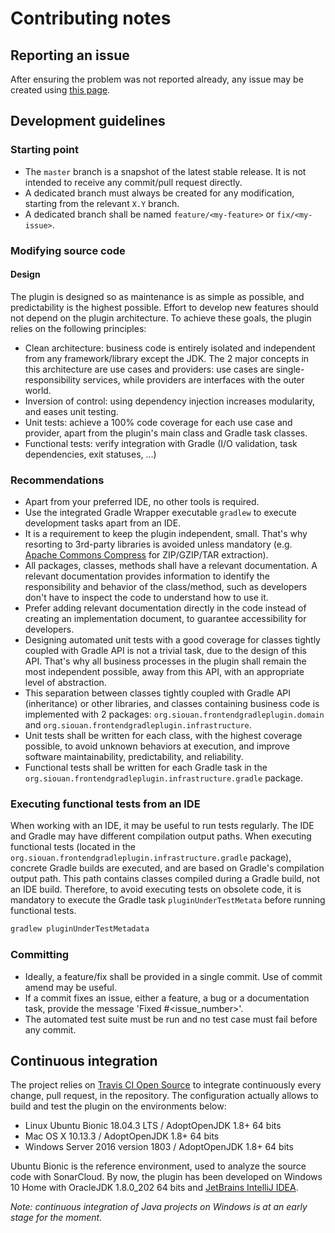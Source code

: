 # Contributing notes

## Reporting an issue

After ensuring the problem was not reported already, any issue may be created using [this page][issues].

## Development guidelines

### Starting point

- The `master` branch is a snapshot of the latest stable release. It is not intended to receive any commit/pull request
directly.
- A dedicated branch must always be created for any modification, starting from the relevant `X.Y` branch.
- A dedicated branch shall be named `feature/<my-feature>` or `fix/<my-issue>`.

### Modifying source code

#### Design

The plugin is designed so as maintenance is as simple as possible, and predictability is the highest possible. Effort to
develop new features should not depend on the plugin architecture. To achieve these goals, the plugin relies on the
following principles:
- Clean architecture: business code is entirely isolated and independent from any framework/library except the JDK.
The 2 major concepts in this architecture are use cases and providers: use cases are single-responsibility services,
while providers are interfaces with the outer world.
- Inversion of control: using dependency injection increases modularity, and eases unit testing.
- Unit tests: achieve a 100% code coverage for each use case and provider, apart from the plugin's main class and Gradle
task classes.
- Functional tests: verify integration with Gradle (I/O validation, task dependencies, exit statuses, ...)

### Recommendations

- Apart from your preferred IDE, no other tools is required.
- Use the integrated Gradle Wrapper executable `gradlew` to execute development tasks apart from an IDE.
- It is a requirement to keep the plugin independent, small. That's why resorting to 3rd-party libraries is avoided
unless mandatory (e.g. [Apache Commons Compress][apache-commons-compress] for ZIP/GZIP/TAR extraction).
- All packages, classes, methods shall have a relevant documentation. A relevant documentation provides information to
identify the responsibility and behavior of the class/method, such as developers don't have to inspect the code to
understand how to use it.
- Prefer adding relevant documentation directly in the code instead of creating an implementation document, to guarantee
accessibility for developers.
- Designing automated unit tests with a good coverage for classes tightly coupled with Gradle API is not a
trivial task, due to the design of this API. That's why all business processes in the plugin shall remain the most
independent possible, away from this API, with an appropriate level of abstraction.
- This separation between classes tightly coupled with Gradle API (inheritance) or other libraries, and classes
containing business code is implemented with 2 packages: `org.siouan.frontendgradleplugin.domain` and
`org.siouan.frontendgradleplugin.infrastructure`. 
- Unit tests shall be written for each class, with the highest coverage possible, to avoid unknown behaviors at
execution, and improve software maintainability, predictability, and reliability.
- Functional tests shall be written for each Gradle task in the `org.siouan.frontendgradleplugin.infrastructure.gradle`
package.

### Executing functional tests from an IDE

When working with an IDE, it may be useful to run tests regularly. The IDE and Gradle may have different compilation
output paths. When executing functional tests (located in the `org.siouan.frontendgradleplugin.infrastructure.gradle`
package), concrete Gradle builds are executed, and are based on Gradle's compilation output path. This path contains
classes compiled during a Gradle build, not an IDE build. Therefore, to avoid executing tests on obsolete code, it is
mandatory to execute the Gradle task `pluginUnderTestMetata` before running functional tests.

```sh
gradlew pluginUnderTestMetadata

```

### Committing

- Ideally, a feature/fix shall be provided in a single commit. Use of commit amend may be useful.
- If a commit fixes an issue, either a feature, a bug or a documentation task, provide the message
'Fixed #<issue_number>'.
- The automated test suite must be run and no test case must fail before any commit.

## Continuous integration

The project relies on [Travis CI Open Source][travis] to integrate continuously every change, pull request, in the
repository. The configuration actually allows to build and test the plugin on the environments below:

- Linux Ubuntu Bionic 18.04.3 LTS / AdoptOpenJDK 1.8+ 64 bits
- Mac OS X 10.13.3 / AdoptOpenJDK 1.8+ 64 bits
- Windows Server 2016 version 1803 / AdoptOpenJDK 1.8+ 64 bits

Ubuntu Bionic is the reference environment, used to analyze the source code with SonarCloud. By now, the plugin has been
developed on Windows 10 Home with OracleJDK 1.8.0_202 64 bits and [JetBrains IntelliJ IDEA][intellij-idea].

*Note: continuous integration of Java projects on Windows is at an early stage for the moment.*

[apache-commons-compress]: <https://commons.apache.org/proper/commons-compress/> (Apache Commons Compress)
[intellij-idea]: <https://www.jetbrains.com/idea/> (IntelliJ IDEA)
[issues]: <https://github.com/siouan/frontend-gradle-plugin/issues> (Issues)
[travis]: <https://travis-ci.com/> (Travis CI)
